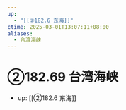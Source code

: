 ```yaml
---
up:
  - "[[②182.6 东海]]"
ctime: 2025-03-01T13:07:11+08:00
aliases:
  - 台湾海峡
---
```


# ②182.69 台湾海峡

- up: [[②182.6 东海]]
